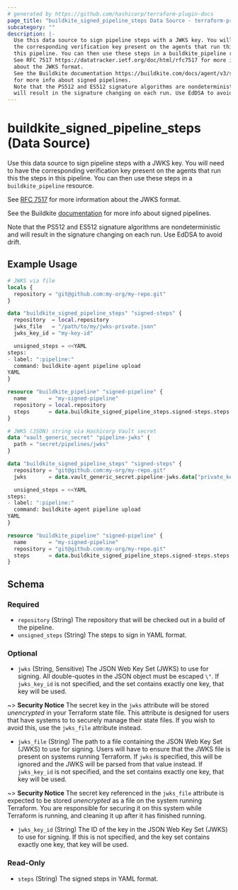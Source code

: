```yaml
---
# generated by https://github.com/hashicorp/terraform-plugin-docs
page_title: "buildkite_signed_pipeline_steps Data Source - terraform-provider-buildkite"
subcategory: ""
description: |-
  Use this data source to sign pipeline steps with a JWKS key. You will need to have
  the corresponding verification key present on the agents that run this the steps in
  this pipeline. You can then use these steps in a buildkite_pipeline resource.
  See RFC 7517 https://datatracker.ietf.org/doc/html/rfc7517 for more information
  about the JWKS format.
  See the Buildkite documentation https://buildkite.com/docs/agent/v3/signed_pipelines
  for more info about signed pipelines.
  Note that the PS512 and ES512 signature algorithms are nondeterministic and
  will result in the signature changing on each run. Use EdDSA to avoid drift.
---
```


# buildkite_signed_pipeline_steps (Data Source)

Use this data source to sign pipeline steps with a JWKS key. You will need to have
the corresponding verification key present on the agents that run this the steps in
this pipeline. You can then use these steps in a `buildkite_pipeline` resource.

See [RFC 7517](https://datatracker.ietf.org/doc/html/rfc7517) for more information
about the JWKS format.

See the Buildkite [documentation](https://buildkite.com/docs/agent/v3/signed_pipelines)
for more info about signed pipelines.

Note that the PS512 and ES512 signature algorithms are nondeterministic and
will result in the signature changing on each run. Use EdDSA to avoid drift.

## Example Usage

```terraform
# JWKS via file
locals {
  repository = "git@github.com:my-org/my-repo.git"
}

data "buildkite_signed_pipeline_steps" "signed-steps" {
  repository  = local.repository
  jwks_file   = "/path/to/my/jwks-private.json"
  jwks_key_id = "my-key-id"

  unsigned_steps = <<YAML
steps:
- label: ":pipeline:"
  command: buildkite-agent pipeline upload
YAML
}

resource "buildkite_pipeline" "signed-pipeline" {
  name       = "my-signed-pipeline"
  repository = local.repository
  steps      = data.buildkite_signed_pipeline_steps.signed-steps.steps
}

# JWKS (JSON) string via Hashicorp Vault secret
data "vault_generic_secret" "pipeline-jwks" {
  path = "secret/pipelines/jwks"
}

data "buildkite_signed_pipeline_steps" "signed-steps" {
  repository = "git@github.com:my-org/my-repo.git"
  jwks       = data.vault_generic_secret.pipeline-jwks.data["private_key"]

  unsigned_steps = <<YAML
steps:
- label: ":pipeline:"
  command: buildkite-agent pipeline upload
YAML
}

resource "buildkite_pipeline" "signed-pipeline" {
  name       = "my-signed-pipeline"
  repository = "git@github.com:my-org/my-repo.git"
  steps      = data.buildkite_signed_pipeline_steps.signed-steps.steps
}
```

<!-- schema generated by tfplugindocs -->
## Schema

### Required

- `repository` (String) The repository that will be checked out in a build of the pipeline.
- `unsigned_steps` (String) The steps to sign in YAML format.

### Optional

- `jwks` (String, Sensitive) The JSON Web Key Set (JWKS) to use for signing.
All double-quotes in the JSON object must be escaped `\"`.
If `jwks_key_id` is not specified, and the set contains exactly one key, that key will
be used.

~> **Security Notice** The secret key in the `jwks` attribute will be stored
*unencrypted* in your Terraform state file. This attribute is designed for
users that have systems to to securely manage their state files. If you wish
to avoid this, use the `jwks_file` attribute instead.
- `jwks_file` (String) The path to a file containing the JSON Web Key Set (JWKS) to use for
signing. Users will have to ensure that the JWKS file is present on systems
running Terraform. If `jwks` is specified, this will be ignored and the
JWKS will be parsed from that value instead. If `jwks_key_id` is not specified, and the
set contains exactly one key, that key will be used.

~> **Security Notice** The secret key referenced in the `jwks_file` attribute is
expected to be stored *unencrypted* as a file on the system running
Terraform. You are responsible for securing it on this system while
Terraform is running, and cleaning it up after it has finished running.
- `jwks_key_id` (String) The ID of the key in the JSON Web Key Set (JWKS) to use for signing.
If this is not specified, and the key set contains exactly one key, that key
will be used.

### Read-Only

- `steps` (String) The signed steps in YAML format.
